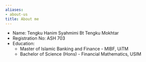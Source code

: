 ```yaml
---
aliases:
- about-us
title: About me
---
```


- Name: Tengku Hanim Syahmimi Bt Tengku Mokhtar
- Registration No: ASH 703
- Education: 
    - Master of Islamic Banking and Finance - MIBF, UiTM
    - Bachelor of Science (Hons) - Financial Mathematics, USIM
